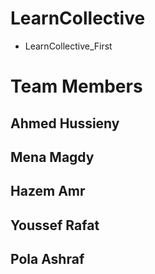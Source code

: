 # LearnCollective
- LearnCollective_First
# Team Members
## Ahmed Hussieny
## Mena Magdy
## Hazem Amr
## Youssef Rafat
## Pola Ashraf
